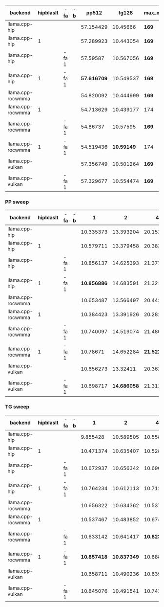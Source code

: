 | backend           | hipblaslt   | -fa   | -b   | pp512         | tg128        | max_mem   |
|-------------------|-------------|-------|------|---------------|--------------|-----------|
| llama.cpp-hip     |             |       |      | 57.154429     | 10.45666     | **169**   |
| llama.cpp-hip     | 1           |       |      | 57.289923     | 10.443054    | **169**   |
| llama.cpp-hip     |             | -fa 1 |      | 57.59587      | 10.567056    | **169**   |
| llama.cpp-hip     | 1           | -fa 1 |      | **57.616709** | 10.549537    | **169**   |
| llama.cpp-rocwmma |             |       |      | 54.820092     | 10.444999    | **169**   |
| llama.cpp-rocwmma | 1           |       |      | 54.713629     | 10.439177    | 174       |
| llama.cpp-rocwmma |             | -fa 1 |      | 54.86737      | 10.57595     | **169**   |
| llama.cpp-rocwmma | 1           | -fa 1 |      | 54.519436     | **10.59149** | 174       |
| llama.cpp-vulkan  |             |       |      | 57.356749     | 10.501264    | **169**   |
| llama.cpp-vulkan  |             | -fa 1 |      | 57.329677     | 10.554474    | **169**   |


### PP sweep


| backend           | hipblaslt   | -fa   | -b   | 1             | 2             | 4             | 8             | 16            | 32            | 64            | 128           | 256           | 512           | 1024         | 2048          | 4096          | 8192          |
|-------------------|-------------|-------|------|---------------|---------------|---------------|---------------|---------------|---------------|---------------|---------------|---------------|---------------|--------------|---------------|---------------|---------------|
| llama.cpp-hip     |             |       |      | 10.335373     | 13.393204     | 20.1517       | 25.957446     | 35.546784     | 42.942549     | 49.694867     | 54.437001     | 56.349326     | 57.154429     | **56.49349** | 54.778208     | **52.255308** | **47.340506** |
| llama.cpp-hip     | 1           |       |      | 10.579711     | 13.379458     | 20.383344     | 26.015393     | 35.81644      | 42.778988     | 49.767364     | 53.937793     | 56.522669     | 57.289923     | 56.424014    | 55.063946     | 52.1973       | 46.956413     |
| llama.cpp-hip     |             | -fa 1 |      | 10.856137     | 14.625393     | 21.377886     | 27.105074     | **37.057905** | 44.225396     | 50.875846     | 55.076987     | **57.436298** | 57.59587      | 54.467439    | 49.436155     | 41.381604     | 31.463694     |
| llama.cpp-hip     | 1           | -fa 1 |      | **10.856886** | 14.683591     | 21.321973     | **27.237358** | 36.938084     | **44.419899** | **50.888524** | 55.02936      | 57.152406     | **57.616709** | 54.22638     | 48.75434      | 41.322977     | 31.13315      |
| llama.cpp-rocwmma |             |       |      | 10.653487     | 13.566497     | 20.442934     | 26.111967     | 34.932203     | 41.757266     | 48.094233     | 51.903888     | 53.888831     | 54.820092     | 54.23812     | 52.816728     | 50.248283     | 45.458215     |
| llama.cpp-rocwmma | 1           |       |      | 10.384423     | 13.391926     | 20.281409     | 25.932045     | 34.809131     | 41.413579     | 48.096116     | 51.814063     | 54.177272     | 54.713629     | 54.171971    | 52.7539       | 50.328761     | 45.564813     |
| llama.cpp-rocwmma |             | -fa 1 |      | 10.740097     | 14.519074     | 21.480484     | 26.994725     | 36.126375     | 43.068187     | 49.200419     | 53.201875     | 54.995438     | 54.86737      | 51.399636    | 46.41476      | 37.371937     | 27.468541     |
| llama.cpp-rocwmma | 1           | -fa 1 |      | 10.78671      | 14.652284     | **21.522175** | 27.124085     | 36.0502       | 42.808536     | 48.903165     | 52.964723     | 54.616944     | 54.519436     | 51.311919    | 46.031262     | 37.621556     | 27.414523     |
| llama.cpp-vulkan  |             |       |      | 10.656273     | 13.32411      | 20.361135     | 26.087196     | 35.716466     | 42.686499     | 49.490464     | 54.449902     | 56.225501     | 57.356749     | 56.389129    | **55.126116** | 52.201935     | 47.065526     |
| llama.cpp-vulkan  |             | -fa 1 |      | 10.698717     | **14.686058** | 21.311581     | 27.057202     | 36.85397      | 44.14359      | 50.7041       | **55.316804** | 57.10476      | 57.329677     | 54.317199    | 48.527952     | 41.171078     | 31.329247     |


### TG sweep


| backend           | hipblaslt   | -fa   | -b   | 1             | 2             | 4             | 8             | 16            | 32            | 64            | 128          | 256           | 512           | 1024          | 2048         | 4096         | 8192         |
|-------------------|-------------|-------|------|---------------|---------------|---------------|---------------|---------------|---------------|---------------|--------------|---------------|---------------|---------------|--------------|--------------|--------------|
| llama.cpp-hip     |             |       |      | 9.855428      | 10.589505     | 10.558699     | 10.503011     | 10.498516     | 10.47526      | 10.458335     | 10.45666     | 10.407066     | 10.320773     | 10.193897     | 9.932556     | 9.447319     | 8.641306     |
| llama.cpp-hip     | 1           |       |      | 10.471374     | 10.635407     | 10.528893     | 10.545512     | 10.539572     | 10.449759     | 10.472267     | 10.443054    | 10.434142     | 10.338629     | 10.200968     | 9.935759     | 9.460874     | 8.640379     |
| llama.cpp-hip     |             | -fa 1 |      | 10.672937     | 10.656342     | 10.69002      | 10.57581      | **10.676752** | 10.622187     | 10.624326     | 10.567056    | 10.518236     | 10.46856      | 10.250045     | 9.898775     | 9.25915      | 8.304294     |
| llama.cpp-hip     | 1           | -fa 1 |      | 10.764234     | 10.612113     | 10.712624     | **10.737108** | 10.645183     | 10.626757     | **10.630386** | 10.549537    | **10.537548** | 10.449269     | 10.22171      | 9.886136     | 9.290409     | 8.376372     |
| llama.cpp-rocwmma |             |       |      | 10.656322     | 10.634362     | 10.537891     | 10.548803     | 10.542725     | 10.448661     | 10.465416     | 10.444999    | 10.433052     | 10.34348      | 10.213345     | 9.947664     | 9.46174      | 8.641803     |
| llama.cpp-rocwmma | 1           |       |      | 10.537467     | 10.483852     | 10.674644     | 10.534777     | 10.504209     | 10.504718     | 10.473842     | 10.439177    | 10.406302     | 10.360053     | 10.215648     | **9.961867** | 9.457926     | 8.644561     |
| llama.cpp-rocwmma |             | -fa 1 |      | 10.633142     | 10.641417     | **10.823303** | 10.657473     | 10.612964     | 10.62001      | 10.600596     | 10.57595     | 10.534036     | 10.450244     | **10.254256** | 9.815399     | 9.188691     | 8.115108     |
| llama.cpp-rocwmma | 1           | -fa 1 |      | **10.857418** | **10.837349** | 10.68841      | 10.646041     | 10.590743     | 10.613416     | 10.598248     | **10.59149** | 10.523465     | 10.445248     | 10.248176     | 9.83525      | 9.181952     | 8.09257      |
| llama.cpp-vulkan  |             |       |      | 10.658711     | 10.490236     | 10.639827     | 10.583252     | 10.43731      | 10.453692     | 10.451226     | 10.501264    | 10.427745     | 10.371156     | 10.224828     | 9.958181     | **9.475824** | **8.645058** |
| llama.cpp-vulkan  |             | -fa 1 |      | 10.845076     | 10.491541     | 10.743504     | 10.657102     | 10.660252     | **10.658237** | 10.57555      | 10.554474    | 10.527394     | **10.469338** | 10.243912     | 9.884806     | 9.284432     | 8.349983     |